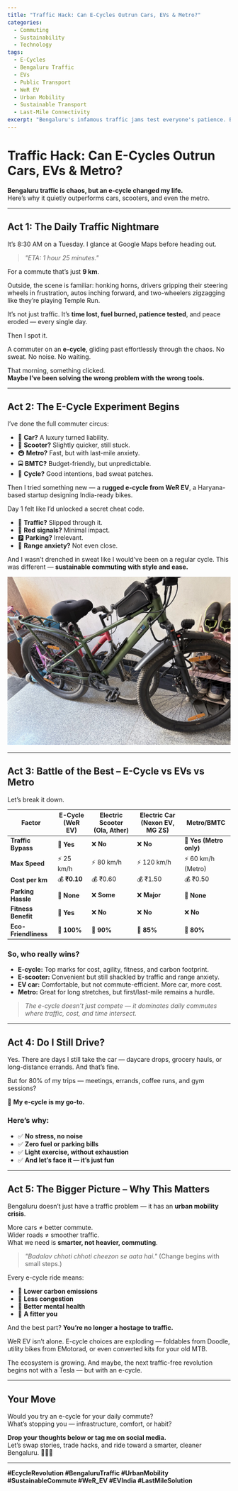 ```yaml
---
title: "Traffic Hack: Can E-Cycles Outrun Cars, EVs & Metro?"
categories:  
  - Commuting  
  - Sustainability  
  - Technology  
tags:  
  - E-Cycles  
  - Bengaluru Traffic  
  - EVs  
  - Public Transport  
  - WeR EV  
  - Urban Mobility  
  - Sustainable Transport  
  - Last-Mile Connectivity  
excerpt: "Bengaluru's infamous traffic jams test everyone's patience. But what if there's a way to bypass them altogether? This post explores why e-cycles are emerging as the ultimate commuting hack, beating cars, EVs, and even public transport."
---
```


# **Traffic Hack: Can E-Cycles Outrun Cars, EVs & Metro?**

**Bengaluru traffic is chaos, but an e-cycle changed my life.**  
Here’s why it quietly outperforms cars, scooters, and even the metro.

---

## **Act 1: The Daily Traffic Nightmare**  

It’s 8:30 AM on a Tuesday. I glance at Google Maps before heading out.

> _"ETA: 1 hour 25 minutes."_  

For a commute that’s just **9 km**.

Outside, the scene is familiar: honking horns, drivers gripping their steering wheels in frustration, autos inching forward, and two-wheelers zigzagging like they’re playing Temple Run.

It’s not just traffic. It’s **time lost, fuel burned, patience tested**, and peace eroded — every single day.

Then I spot it.  

A commuter on an **e-cycle**, gliding past effortlessly through the chaos. No sweat. No noise. No waiting.  

That morning, something clicked.  
**Maybe I’ve been solving the wrong problem with the wrong tools.**

---

## **Act 2: The E-Cycle Experiment Begins**  

I’ve done the full commuter circus:  

- 🚗 **Car?** A luxury turned liability.  
- 🛵 **Scooter?** Slightly quicker, still stuck.  
- 🚇 **Metro?** Fast, but with last-mile anxiety.  
- 🚍 **BMTC?** Budget-friendly, but unpredictable.  
- 🚴 **Cycle?** Good intentions, bad sweat patches.

Then I tried something new — a **rugged e-cycle from WeR EV**, a Haryana-based startup designing India-ready bikes.

Day 1 felt like I’d unlocked a secret cheat code.  

- 💨 **Traffic?** Slipped through it.  
- 🛑 **Red signals?** Minimal impact.  
- 🅿️ **Parking?** Irrelevant.  
- 🔋 **Range anxiety?** Not even close.  

And I wasn’t drenched in sweat like I would’ve been on a regular cycle. This was different — **sustainable commuting with style and ease.**

![e-cycle in Bengaluru](/images/posts/life/ecycle.jpg)

---

## **Act 3: Battle of the Best – E-Cycle vs EVs vs Metro**  

Let’s break it down.

| **Factor**           | **E-Cycle (WeR EV)** | **Electric Scooter (Ola, Ather)** | **Electric Car (Nexon EV, MG ZS)** | **Metro/BMTC**        |
|----------------------|----------------------|------------------------------------|------------------------------------|------------------------|
| **Traffic Bypass**   | 🚀 **Yes**            | ❌ **No**                          | ❌ **No**                          | 🚀 **Yes (Metro only)** |
| **Max Speed**        | ⚡ 25 km/h            | ⚡ 80 km/h                          | ⚡ 120 km/h                        | ⚡ 60 km/h (Metro)      |
| **Cost per km**      | 💰 **₹0.10**          | 💰 ₹0.60                            | 💰 ₹1.50                          | 💰 ₹0.50                |
| **Parking Hassle**   | 🚀 **None**           | ❌ **Some**                         | ❌ **Major**                      | 🚀 **None**             |
| **Fitness Benefit**  | 🚴 **Yes**            | ❌ **No**                          | ❌ **No**                          | ❌ **No**               |
| **Eco-Friendliness** | 🌱 **100%**           | 🌱 **90%**                          | 🌱 **85%**                        | 🌱 **80%**              |

### **So, who really wins?**

- **E-cycle:** Top marks for cost, agility, fitness, and carbon footprint.
- **E-scooter:** Convenient but still shackled by traffic and range anxiety.
- **EV car:** Comfortable, but not commute-efficient. More car, more cost.
- **Metro:** Great for long stretches, but first/last-mile remains a hurdle.

> _The e-cycle doesn’t just compete — it dominates daily commutes where traffic, cost, and time intersect._

---

## **Act 4: Do I Still Drive?**

Yes. There are days I still take the car — daycare drops, grocery hauls, or long-distance errands. And that’s fine.

But for 80% of my trips — meetings, errands, coffee runs, and gym sessions?

🚴 **My e-cycle is my go-to.**

### Here’s why:
- ✅ **No stress, no noise**
- ✅ **Zero fuel or parking bills**
- ✅ **Light exercise, without exhaustion**
- ✅ **And let’s face it — it’s just fun**

---

## **Act 5: The Bigger Picture – Why This Matters**

Bengaluru doesn’t just have a traffic problem — it has an **urban mobility crisis**.

More cars ≠ better commute.  
Wider roads ≠ smoother traffic.  
What we need is **smarter, not heavier, commuting**.

> _"Badalav chhoti chhoti cheezon se aata hai."_ (Change begins with small steps.)

Every e-cycle ride means:

- 🌿 **Lower carbon emissions**
- 🚦 **Less congestion**
- 🧠 **Better mental health**
- 💪 **A fitter you**

And the best part? **You’re no longer a hostage to traffic.**

WeR EV isn’t alone. E-cycle choices are exploding — foldables from Doodle, utility bikes from EMotorad, or even converted kits for your old MTB.

The ecosystem is growing. And maybe, the next traffic-free revolution begins not with a Tesla — but with an e-cycle.

---

## **Your Move**  

Would you try an e-cycle for your daily commute?  
What’s stopping you — infrastructure, comfort, or habit?

**Drop your thoughts below or tag me on social media.**  
Let’s swap stories, trade hacks, and ride toward a smarter, cleaner Bengaluru. 🚴‍♂️💡

---

**#EcycleRevolution #BengaluruTraffic #UrbanMobility #SustainableCommute #WeR_EV #EVIndia #LastMileSolution**
